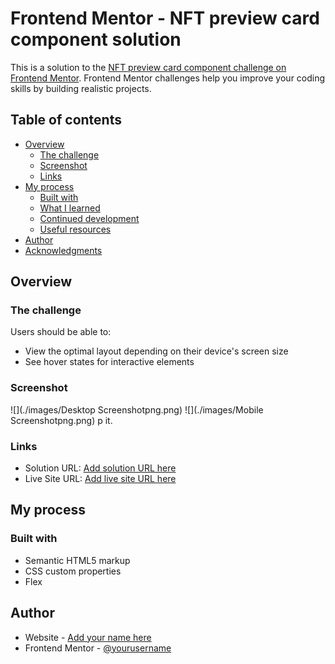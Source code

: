 # Frontend Mentor - NFT preview card component solution

This is a solution to the [NFT preview card component challenge on Frontend Mentor](https://www.frontendmentor.io/challenges/nft-preview-card-component-SbdUL_w0U). Frontend Mentor challenges help you improve your coding skills by building realistic projects. 

## Table of contents

- [Overview](#overview)
  - [The challenge](#the-challenge)
  - [Screenshot](#screenshot)
  - [Links](#links)
- [My process](#my-process)
  - [Built with](#built-with)
  - [What I learned](#what-i-learned)
  - [Continued development](#continued-development)
  - [Useful resources](#useful-resources)
- [Author](#author)
- [Acknowledgments](#acknowledgments)
## Overview

### The challenge

Users should be able to:

- View the optimal layout depending on their device's screen size
- See hover states for interactive elements

### Screenshot

![](./images/Desktop Screenshotpng.png)
![](./images/Mobile Screenshotpng.png)
p it.

### Links

- Solution URL: [Add solution URL here](https://www.frontendmentor.io/profile/Huzaifa1910/solutions)
- Live Site URL: [Add live site URL here](https://your-live-site-url.com)

## My process

### Built with

- Semantic HTML5 markup
- CSS custom properties
- Flex

## Author

- Website - [Add your name here](https://www.huzaifaghoriport.web.app)
- Frontend Mentor - [@yourusername](https://www.frontendmentor.io/profile/Huzaifa1910)

